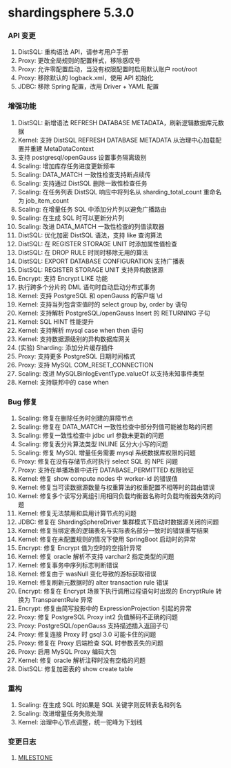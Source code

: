 # shardingsphere 5.3.0

### API 变更

1. DistSQL: 重构语法 API，请参考用户手册
2. Proxy: 更改全局规则的配置样式，移除感叹号
3. Proxy: 允许零配置启动，当没有权限配置时启用默认账户 root/root
4. Proxy: 移除默认的 logback.xml，使用 API 初始化
5. JDBC: 移除 Spring 配置，改用 Driver + YAML 配置

### 增强功能

1. DistSQL: 新增语法 REFRESH DATABASE METADATA，刷新逻辑数据库元数据
2. Kernel: 支持 DistSQL REFRESH DATABASE METADATA 从治理中心加载配置并重建 MetaDataContext
3. 支持 postgresql/openGauss 设置事务隔离级别
4. Scaling: 增加库存任务进度更新频率
5. Scaling: DATA_MATCH 一致性检查支持断点续传
6. Scaling: 支持通过 DistSQL 删除一致性检查任务
7. Scaling: 在任务列表 DistSQL 响应中将列名从 sharding_total_count 重命名为 job_item_count
8. Scaling: 在增量任务 SQL 中添加分片列以避免广播路由
9. Scaling: 在生成 SQL 时可以更新分片列
10. Scaling: 改进 DATA_MATCH 一致性检查的列值读取器
11. DistSQL: 优化加密 DistSQL 语法，支持 like 查询算法
12. DistSQL: 在 REGISTER STORAGE UNIT 时添加属性值检查
13. DistSQL: 在 DROP RULE 时同时移除无用的算法
14. DistSQL: EXPORT DATABASE CONFIGURATION 支持广播表
15. DistSQL: REGISTER STORAGE UNIT 支持异构数据源
16. Encrypt: 支持 Encrypt LIKE 功能
17. 执行跨多个分片的 DML 语句时自动启动分布式事务
18. Kernel: 支持 PostgreSQL 和 openGauss 的客户端 \d
19. Kernel: 支持当列包含空值时的 select group by, order by 语句
20. Kernel: 支持解析 PostgreSQL/openGauss Insert 的 RETURNING 子句
21. Kernel: SQL HINT 性能提升
22. Kernel: 支持解析 mysql case when then 语句
23. Kernel: 支持数据源级别的异构数据库网关
24. (实验) Sharding: 添加分片缓存插件
25. Proxy: 支持更多 PostgreSQL 日期时间格式
26. Proxy: 支持 MySQL COM_RESET_CONNECTION
27. Scaling: 改进 MySQLBinlogEventType.valueOf 以支持未知事件类型
28. Kernel: 支持联邦中的 case when

### Bug 修复

1. Scaling: 修复在删除任务时创建的屏障节点
2. Scaling: 修复在 DATA_MATCH 一致性检查中部分列值可能被忽略的问题
3. Scaling: 修复一致性检查中 jdbc url 参数未更新的问题
4. Scaling: 修复表分片算法类型 INLINE 区分大小写的问题
5. Scaling: 修复 MySQL 增量任务需要 mysql 系统数据库权限的问题
6. Proxy: 修复在没有存储节点时执行 select SQL 的 NPE 问题
7. Proxy: 支持在单播场景中进行 DATABASE_PERMITTED 权限验证
8. Kernel: 修复 show compute nodes 中 worker-id 的错误值
9. Kernel: 修复当可读数据源数量与权重算法的权重配置不相等时的路由错误
10. Kernel: 修复多个读写分离组引用相同负载均衡器名称时负载均衡器失效的问题
11. Kernel: 修复无法禁用和启用计算节点的问题
12. JDBC: 修复在 ShardingSphereDriver 集群模式下启动时数据源关闭的问题
13. Kernel: 修复当绑定表的逻辑表名与实际表名部分一致时的错误重写结果
14. Kernel: 修复在未配置规则的情况下使用 SpringBoot 启动时的异常
15. Encrypt: 修复 Encrypt 值为空时的空指针异常
16. Kernel: 修复 oracle 解析不支持 varchar2 指定类型的问题
17. Kernel: 修复事务中序列标志判断错误
18. Kernel: 修复由于 wasNull 变化导致的游标获取错误
19. Kernel: 修复刷新元数据时的 alter transaction rule 错误
20. Encrypt: 修复在 Encrypt 场景下执行调用过程语句时出现的 EncryptRule 转换为 TransparentRule 异常
21. Encrypt: 修复由简写投影中的 ExpressionProjection 引起的异常
22. Proxy: 修复 PostgreSQL Proxy int2 负值解码不正确的问题
23. Proxy: PostgreSQL/openGauss 支持描述插入返回子句
24. Proxy: 修复连接 Proxy 时 gsql 3.0 可能卡住的问题
25. Proxy: 修复在 Proxy 后端检查 SQL 时参数丢失的问题
26. Proxy: 启用 MySQL Proxy 编码大包
27. Kernel: 修复 oracle 解析注释时没有空格的问题
28. DistSQL: 修复加密表的 show create table

### 重构

1. Scaling: 在生成 SQL 时如果是 SQL 关键字则反转表名和列名
2. Scaling: 改进增量任务失败处理
3. Kernel: 治理中心节点调整，统一驼峰为下划线

### 变更日志

1. [MILESTONE](https://github.com/apache/shardingsphere/milestone/22)
```